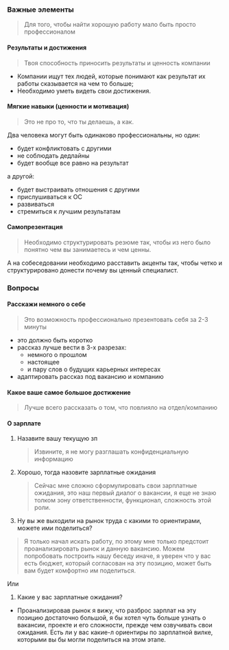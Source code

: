 ### Важные элементы 
> Для того, чтобы найти хорошую работу мало быть просто профессионалом

#### Результаты и достижения
> Твоя способность приносить результаты и ценность компании
- Компании ищут тех людей, которые понимают как результат их работы сказывается на чем то больше;
- Необходимо уметь видеть свои достижения.

#### Мягкие навыки (ценности и мотивация)
> Это не про то, что ты делаешь, а как.

Два человека могут быть одинаково профессиональны, но
один:
- будет конфликтовать с другими
- не соблюдать дедлайны
- будет вообще все равно на результат

а другой:
- будет выстраивать отношения с другими
- прислушиваться к ОС
- развиваться
- стремиться к лучшим результатам

#### Самопрезентация
> Необходимо структурировать резюме так, чтобы из него  было понятно чем вы занимаетесь и чем ценны.

А на собеседовании необходимо расставить акценты так, чтобы четко и структурировано донести почему вы ценный специалист.

### Вопросы
#### Расскажи немного о себе
> Это возможность профессионально презентовать себя за 2-3 минуты
- это должно быть коротко
- рассказ лучше вести в 3-х разрезах:
  - немного о прошлом
  - настоящее
  - и пару слов о будущих карьерных интересах
- адаптировать рассказ под вакансию и компанию

#### Какое ваше самое большое достижение
> Лучше всего рассказать о том, что повлияло на отдел/компанию

#### О зарплате
1. Назавите вашу текущую зп
   > Извините, я не могу разглашать конфиденциальную информацию
2. Хорошо, тогда назовите зарплатные ожидания
   > Сейчас мне сложно сформулировать свои зарплатные ожидания, это наш первый диалог о вакансии, я еще не знаю толком зону ответственности, функционал, сложность этой роли.
3. Ну вы же выходили на рынок труда с какими то ориентирами, можете ими поделиться?
> Я только начал искать работу, по этому мне только предстоит проанализировать рынок и данную вакансию. Можем попробовать построить нашу беседу иначе, я уверен что у вас есть бюджет, который согласован на эту позицию, может быть вам будет комфортно им поделиться.

Или
1. Какие у вас зарплатные ожидания?
- Проанализировав рынок я вижу, что разброс зарплат на эту позицию достаточно большой, я бы хотел чуть больше узнать о вакансии, проекте и его сложности, прежде чем озвучивать свои ожидания.
  Есть ли у вас какие-л ориентиры по зарплатной вилке, которыми вы бы могли поделиться на этом этапе.